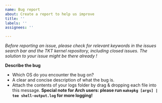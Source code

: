 ```yaml
---
name: Bug report
about: Create a report to help us improve
title: ''
labels: ''
assignees: ''

---
```


*Before reporting an issue, please check for relevant keywords in the issues search bar and the TKT kernel repository, including closed issues. The solution to your issue might be there already !*

**Describe the bug**
 - Which OS do you encounter the bug on?
 - A clear and concise description of what the bug is.
 - Attach the contents of your logs folder by drag & dropping each file into this message.
**Special note for Arch users: please run `makepkg [args] | tee shell-output.log` for more logging!**
